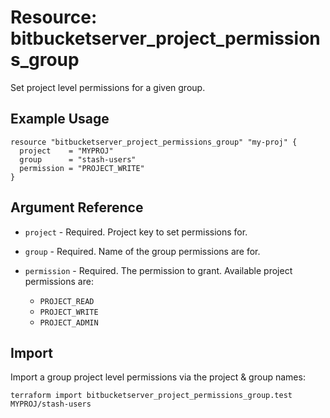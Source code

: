 # Resource: bitbucketserver_project_permissions_group

Set project level permissions for a given group.

## Example Usage

```hcl
resource "bitbucketserver_project_permissions_group" "my-proj" {
  project    = "MYPROJ"
  group      = "stash-users"
  permission = "PROJECT_WRITE"
}
```

## Argument Reference

* `project` - Required. Project key to set permissions for.
* `group` - Required. Name of the group permissions are for.
* `permission` - Required. The permission to grant. Available project permissions are:

    * `PROJECT_READ`
    * `PROJECT_WRITE`
    * `PROJECT_ADMIN`

## Import

Import a group project level permissions via the project & group names:

```
terraform import bitbucketserver_project_permissions_group.test MYPROJ/stash-users
```
